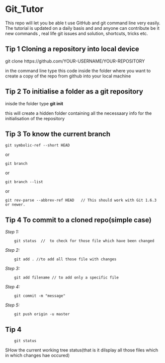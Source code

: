 # Git_Tutor
This repo will let you be able t use GitHub and git command line very easily. The tutorial is updated on a daily basis and and anyone can contribute be it new commands , real life git issues and solution, shortcuts, tricks etc. 

## Tip 1 Cloning a repository into local device
   git clone https:<area>//github.com/YOUR-USERNAME/YOUR-REPOSITORY 
   
   in the command line type this code inside the folder where you want to create a copy of the repo from github into your local machine
  

## Tip 2 To initialise a folder as a git repository
   inisde the folder type **git init**
   
   this will create a hidden folder containing all the necessaary info for the initialisation of the repository
   
   
## Tip 3 To know the current branch
    git symbolic-ref --short HEAD
     
or
   
    git branch 
     
or

    git branch --list 
     
or

    git rev-parse --abbrev-ref HEAD   // This should work with Git 1.6.3 or newer.

## Tip 4 To commit to a cloned repo(simple case)
   *Step 1:*
   
        git status  //  to check for those file which have been changed
   *Step 2:* 
   
        git add . //to add all those file with changes
   *Step 3:*  
   
        git add filename // to add only a specific file
   *Step 4:*  
   
        git commit -m "message"
   *Step 5:*  
        
        git push origin -u master
## Tip 4

        git status
    
   SHow the current working tree status(that is it dilsplay all those files which in which changes hae occured)
